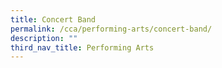 ```yaml
---
title: Concert Band
permalink: /cca/performing-arts/concert-band/
description: ""
third_nav_title: Performing Arts
---
```


